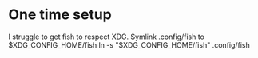 # One time setup

I struggle to get fish to respect XDG.
Symlink .config/fish to $XDG_CONFIG_HOME/fish
ln -s "$XDG_CONFIG_HOME/fish" .config/fish